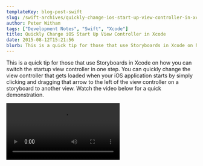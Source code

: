 ```yaml
---
templateKey: blog-post-swift
slug: /swift-archives/quickly-change-ios-start-up-view-controller-in-xcode/
author: Peter Witham
tags: ["Development Notes", "Swift", "Xcode"]
title: Quickly Change iOS Start Up View Controller in Xcode
date: 2015-08-12T15:21:56
blurb: This is a quick tip for those that use Storyboards in Xcode on how you can switch the startup view controller in one step.
---
```


This is a quick tip for those that use Storyboards in Xcode on how you can switch the startup view controller in one step.  You can quickly change the view controller that gets loaded when your iOS application starts by simply clicking and dragging that arrow to the left of the view controller on a storyboard to another view. Watch the video below for a quick demonstration.

![Xcode changing startup screen.](https://peterwitham.com/wp-content/uploads/2015/08/Xcode-changing-startup-screen..mov)
